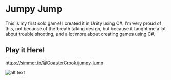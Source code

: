 # Jumpy Jump
This is my first solo game! I created it in Unity using C#. I'm very proud of this, not because of the breath taking design, but because it taught me a lot about trouble shooting, and a lot more about creating games using C#.
## Play it Here!
https://simmer.io/@CoasterCrook/jumpy-jump

![alt text](file:///C:/Users/Garrett%20Crook/Downloads/lollllll.jpg)
